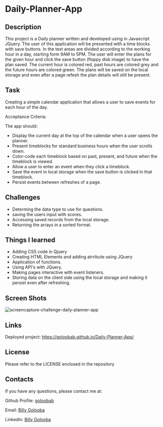 # Daily-Planner-App

## Description 

This project is a Daily planner written and developed using in Javascript JQuery. The user of this application will be presented with a time blocks with save buttons. In the text areas are divided according to the working hour in a day, starting form 9AM to 5PM. The user will enter the plans for the given hour and click the save button (floppy disk image) to have the plan saved. The current hour is colored red, past hours are colored grey and the future hours are colored green. The plans will be saved on the local storage and even after a page refesh the plan details will still be present. 

## Task
Creating  a simple calendar application that allows a user to save events for each hour of the day.

Acceptance Criteria:

The app should:

* Display the current day at the top of the calendar when a user opens the planner.
* Present timeblocks for standard business hours when the user scrolls down.
* Color-code each timeblock based on past, present, and future when the timeblock is viewed.
* Allow a user to enter an event when they click a timeblock.
* Save the event in local storage when the save button is clicked in that timeblock.
* Persist events between refreshes of a page.


## Challenges

* Determing the data type to use for questions. 
* saving the users input with scores.
* Accessing saved records from the local storage.
* Returning the arrays in a sorted format.

## Things I learned 
* Adding CSS code in Qjuery
* Creating HTML Elements and adding atrribute using JQuery
* Application of functions.
* Using API's with JQuery.
* Making pages interactive with event listeners.
* Storing data on the client side using the local storage and making it persist even after refreshing. 


## Screen Shots
![screencapture-challenge-daily-planner-app](https://user-images.githubusercontent.com/26630637/207607030-ff1f36c4-babc-4d0d-8080-4b3f0944bd48.png)


## Links
Deployed project: https://goloobab.github.io/Daily-Planner-App/

## License 
Please refer to the LICENSE enclosed in the repository

## Contacts

If you have any questions, please contact me at: 
 
  Github Profile: [goloobab](https://github.com/goloobab/)  

  Email: [Billy Golooba](mailto:goloobab@gmail.com) 

  LinkedIn: [ Billy Golooba ](https://linkedin.com/in/goloobab)


